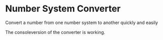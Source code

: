 # Number System Converter

Convert a number from one number system to another quickly and easily

The consoleversion of the converter is working.
